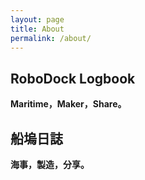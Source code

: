 ```yaml
---
layout: page
title: About
permalink: /about/
---
```


## RoboDock Logbook ##
**Maritime，Maker，Share。**

## 船塢日誌 ##
**海事，製造，分享。**
